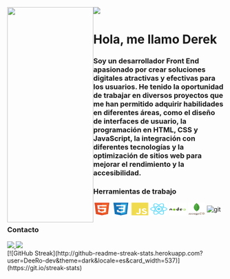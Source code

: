  <img  widht=100% height="200" src="https://media.licdn.com/dms/image/C4D16AQHUiFgcVsH3mw/profile-displaybackgroundimage-shrink_350_1400/0/1668382840054?e=1687996800&v=beta&t=uTsIlrD79Jdep9RcqjY9CQSAeU6xg9tqU3RSvNpdT6g">
<img align="left" width="200" height="500" src="https://media0.giphy.com/media/qvFD5FR0adQDLT2n2w/giphy.gif?cid=ecf05e47wg7djhybv4ubgg8p1dlaum24ujzp5g8ko882asjy&ep=v1_stickers_search&rid=giphy.gif&ct=s">
    <div  widht="100" id="header" aling="center"> 
        <h1 aling="center">Hola, me llamo Derek</h1>
        <h3 aling="center">Soy un desarrollador Front End apasionado por crear soluciones digitales atractivas y efectivas para los usuarios. He tenido la oportunidad de trabajar en diversos proyectos que me han permitido adquirir habilidades en diferentes áreas, como el diseño de interfaces de usuario, la programación en HTML, CSS y JavaScript, la integración con diferentes tecnologías y la optimización de sitios web para mejorar el rendimiento y la accesibilidad.</h3>
 <h3>Herramientas de trabajo</h3>
 <div style="display: inline">
  <img align="center" src="https://raw.githubusercontent.com/devicons/devicon/master/icons/html5/html5-original.svg" alt="HTML" height="30" width="40" />
  <img align="center" src="https://raw.githubusercontent.com/devicons/devicon/master/icons/css3/css3-original.svg" alt="CSS" height="30" width="40" />
  <img align="center" src="https://raw.githubusercontent.com/devicons/devicon/master/icons/javascript/javascript-plain.svg" alt="Js" height="30" width="40" />
  <img align="center" src="https://raw.githubusercontent.com/devicons/devicon/master/icons/react/react-original.svg" alt="React" height="30" width="40" />
  <img align="center" src="https://raw.githubusercontent.com/devicons/devicon/master/icons/nodejs/nodejs-original-wordmark.svg" alt="nodejs" width="40" height="30" />
  <img align="center" src="https://raw.githubusercontent.com/devicons/devicon/master/icons/mongodb/mongodb-original-wordmark.svg" alt="mongodb" width="40" height="30" />
  <img align="center" src="https://www.vectorlogo.zone/logos/git-scm/git-scm-icon.svg" alt="git" width="40" height="30" />
</div>
     </div>
    <h3> Contacto</h3>
  <div  id="header" aling="center"> 
        <a href="mailto:cabrera.derek.adriel@gmail.com">
        <img src="https://img.shields.io/badge/Gmail-D14836?style=for-the-badge&logo=gmail&logoColor=white" width="78px" />
        </a>
        <a href="https://www.linkedin.com/in/derek-cabrera-fullstack/">
        <img src="https://img.shields.io/badge/LinkedIn-0077B5?style=for-the-badge&logo=linkedin&logoColor=white" width="98px" />
        </a>
     </div>
   [![GitHub Streak](http://github-readme-streak-stats.herokuapp.com?user=DeeRo-dev&theme=dark&locale=es&card_width=537)](https://git.io/streak-stats)
